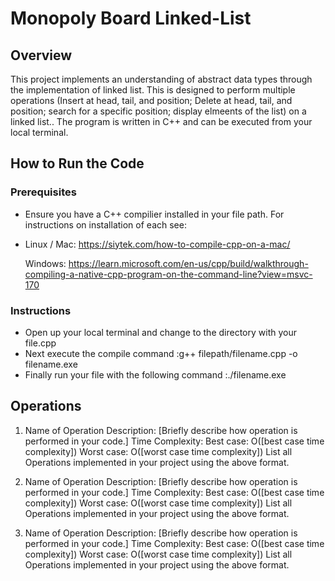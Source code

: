 # Monopoly Board Linked-List

## Overview
This project implements an understanding of abstract data types through the implementation of linked list. This is designed to perform multiple operations (Insert at head, tail, and position; Delete at head, tail, and position; search for a specific position; display elmeents of the list)   on a linked list.. The program is written in C++ and can be
executed from your local terminal. 

## How to Run the Code
### Prerequisites
- Ensure you have a C++ compilier installed in your file path. For instructions on installation of each see:
- 
  Linux / Mac:
  https://siytek.com/how-to-compile-cpp-on-a-mac/

  Windows:
  https://learn.microsoft.com/en-us/cpp/build/walkthrough-compiling-a-native-cpp-program-on-the-command-line?view=msvc-170 

### Instructions
- Open up your local terminal and change to the directory with your file.cpp
- Next execute the compile command
    :g++ filepath/filename.cpp -o filename.exe
- Finally run your file with the following command 
    :./filename.exe
  
## Operations
1. Name of Operation
Description: [Briefly describe how operation is performed in your code.]
Time Complexity:
Best case: O([best case time complexity])
Worst case: O([worst case time complexity])
List all Operations implemented in your project using the above format.

2. Name of Operation
Description: [Briefly describe how operation is performed in your code.]
Time Complexity:
Best case: O([best case time complexity])
Worst case: O([worst case time complexity])
List all Operations implemented in your project using the above format.

3. Name of Operation
Description: [Briefly describe how operation is performed in your code.]
Time Complexity:
Best case: O([best case time complexity])
Worst case: O([worst case time complexity])
List all Operations implemented in your project using the above format.
